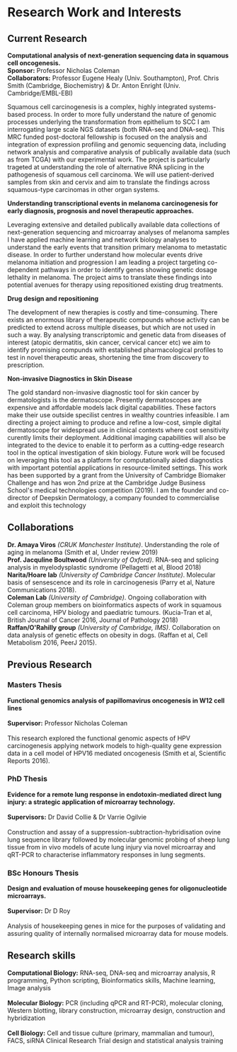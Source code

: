 # Research Work and Interests

## Current Research 

**Computational analysis of next-generation sequencing data in squamous cell oncogenesis.**<br>
**Sponsor:** Professor Nicholas Coleman<br>
**Collaborators:** Professor Eugene Healy (Univ. Southampton), Prof. Chris Smith (Cambridge, Biochemistry) & Dr. Anton Enright (Univ. Cambridge/EMBL-EBI)<br>

Squamous cell carcinogenesis is a complex, highly integrated systems-based process. In order to more fully understand the nature of genomic processes underlying the transformation from epithelium to SCC I am interrogating large scale NGS datasets (both RNA-seq and DNA-seq). This MRC funded post-doctoral fellowship is focused on the analysis and integration of expression profiling and genomic sequencing data, including network analysis and comparative analysis of publically available data (such as from TCGA) with our experimental work. The project is particularly trageted at understanding the role of alternative RNA splicing in the pathogenesis of squamous cell carcinoma. We will use patient-derived samples from skin and cervix and aim to translate the findings across squamous-type carcinomas in other organ systems.

**Understanding transcriptional events in melanoma carcinogenesis for early diagnosis, prognosis and novel therapeutic approaches.**<br>  

Leveraging extensive and detailed publically available data collections of next-generation sequencing and microarray analyses of melanoma samples I have applied machine learning and network biology analyses to understand the early events that transition primary melanoma to metastatic disease. In order to further understand how molecular events drive melanoma initiation and progression I am leading a project targeting co-dependent pathways in order to identify genes showing genetic dosage lethality in melanoma. The project aims to translate these findings into potential avenues for therapy using repositioned existing drug treatments.

**Drug design and repositioning**<br>

The development of new therapies is costly and time-consuming. There exists an enormous library of therapeutic compounds whose activity can be predicted to extend across multiple diseases, but which are not used in such a way. By analysing transcriptomic and genetic data from diseases of interest (atopic dermatitis, skin cancer, cervical cancer etc) we aim to identify promising compunds with established pharmacological profiles to test in novel therapeutic areas, shortening the time from discovery to prescription.

**Non-invasive Diagnostics in Skin Disease**<br>

The gold standard non-invasive diagnostic tool for skin cancer by dermatologists is the dermatoscope. Presently dermatoscopes are expensive and affordable models lack digital capabilities. These factors make their use outside specilist centres in wealthy countries infeasible. I am directing a project aiming to produce and refine a low-cost, simple digital dermatoscope for widespread use in clinical contexts where cost sensitivity curently limits their deployment. Additional imaging capabilities will also be integrated to the device to enable it to perform as a cutting-edge research tool in the optical investigation of skin biology. Future work will be focused on leveraging this tool as a platform for computationally aided diagnostics with important potential applications in resource-limited settings. This work has been supported by a grant from the University of Cambridge Biomaker Challenge and has won 2nd prize at the Cambridge Judge Business School's medical technologies competition (2019). I am the founder and co-director of Deepskin Dermatology, a company founded to commercialise and exploit this technology

## Collaborations

**Dr. Amaya Viros** *(CRUK Manchester Institute)*. Understanding the role of aging in melanoma (Smith et al, Under review 2019)<br>
**Prof. Jacquline Boultwood** *(University of Oxford)*. RNA-seq and splicing analysis in myelodysplastic syndrome (Pellagetti et al, Blood 2018)<br>
**Narita/Hoare lab** *(University of Cambridge Cancer Institute)*. Molecular basis of sensescence and its role in carcinogenesis (Parry et al, Nature Communications 2018).<br>
**Coleman Lab** *(University of Cambridge)*. Ongoing collaboration with Coleman group members on bioinformatics aspects of work in squamous cell carcinoma, HPV biology and paediatric tumours. (Kucia-Tran et al, British Journal of Cancer 2016, Journal of Pathology 2018) <br>
**Raffan/O'Rahilly group** *(University of Cambridge, IMS)*. Collaboration on data analysis of genetic effects on obesity in dogs. (Raffan et al, Cell Metabolism 2016, PeerJ 2015).

## Previous Research

### Masters Thesis 

**Functional genomics analysis of papillomavirus oncogenesis in W12 cell lines**<br>  
**Supervisor:** Professor Nicholas Coleman<br>  
This research explored the functional genomic aspects of HPV carcinogenesis applying network models to high-quality gene expression data in a cell model of HPV16 mediated oncogenesis (Smith et al, Scientific Reports 2016).

### PhD Thesis 

**Evidence for a remote lung response in endotoxin-mediated direct lung injury: a strategic application of microarray technology.**<br>    
**Supervisors:** Dr David Collie & Dr Varrie Ogilvie<br>  
Construction and assay of a suppression-subtraction-hybridisation ovine lung sequence library followed by molecular genomic probing of sheep lung tissue from in vivo models of acute lung injury via novel microarray and qRT-PCR to characterise inflammatory responses in lung segments.

### BSc Honours Thesis

**Design and evaluation of mouse housekeeping genes for oligonucleotide microarrays.**<br>  
**Supervisor:** Dr D Roy<br>  
Analysis of housekeeping genes in mice for the purposes of validating and assuring quality of internally normalised microarray data for mouse models.

## Research skills

**Computational Biology:** RNA-seq, DNA-seq and microarray analysis, R programming, Python scripting, Bioinformatics skills, Machine learning, Image analysis<br>  
**Molecular Biology:** PCR (including qPCR and RT-PCR), molecular cloning, Western blotting, library construction, microarray design, construction and hybridization<br>  
**Cell Biology:** Cell and tissue culture (primary, mammalian and tumour), FACS, siRNA Clinical Research Trial design and statistical analysis training

